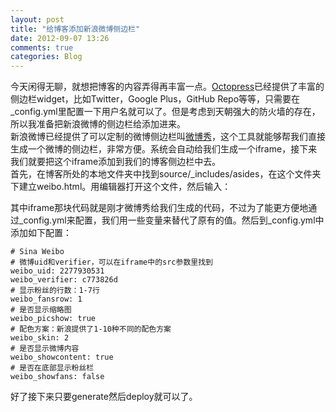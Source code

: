 ```yaml
---
layout: post
title: "给博客添加新浪微博侧边栏"
date: 2012-09-07 13:26
comments: true
categories: Blog 
---
```

今天闲得无聊，就想把博客的内容弄得再丰富一点。[Octopress](http://octopress.org)已经提供了丰富的侧边栏widget，比如Twitter，Google Plus，GitHub Repo等等，只需要在_config.yml里配置一下用户名就可以了。但是考虑到天朝强大的防火墙的存在，所以我准备把新浪微博的侧边栏给添加进来。  
新浪微博已经提供了可以定制的微博侧边栏叫[微博秀](http://http://weibo.com/tool/weiboshow)，这个工具就能够帮我们直接生成一个微博的侧边栏，非常方便。系统会自动给我们生成一个iframe，接下来我们就要把这个iframe添加到我们的博客侧边栏中去。  
首先，在博客所处的本地文件夹中找到source/_includes/asides，在这个文件夹下建立weibo.html。用编辑器打开这个文件，然后输入：  
<script src="https://gist.github.com/3662995.js"> </script>  

其中iframe那块代码就是刚才微博秀给我们生成的代码，不过为了能更方便地通过_config.yml来配置，我们用一些变量来替代了原有的值。然后到_config.yml中添加如下配置：

	# Sina Weibo
	# 微博uid和verifier，可以在iframe中的src参数里找到
	weibo_uid: 2277930531
	weibo_verifier: c773826d
	# 显示粉丝的行数：1-7行
	weibo_fansrow: 1
	# 是否显示缩略图
	weibo_picshow: true
	# 配色方案：新浪提供了1-10种不同的配色方案
	weibo_skin: 2
	# 是否显示微博内容
	weibo_showcontent: true
	# 是否在底部显示粉丝栏
	weibo_showfans: false
好了接下来只要generate然后deploy就可以了。